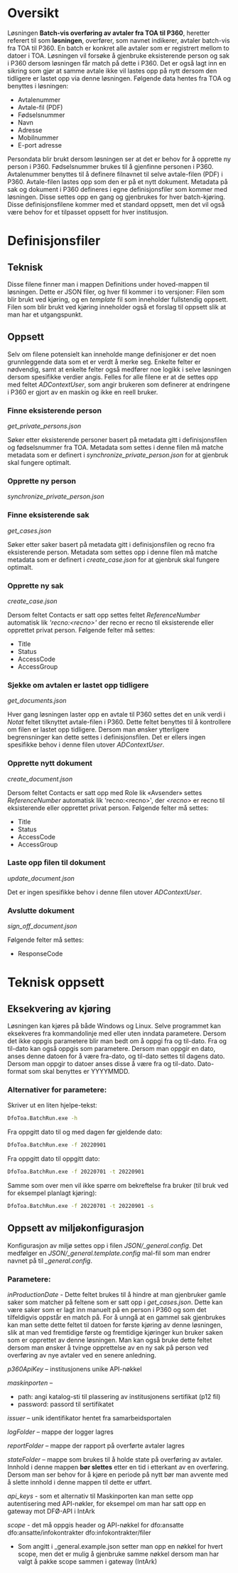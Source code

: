 # Oversikt
Løsningen **Batch-vis overføring av avtaler fra TOA til P360**, heretter referert til som **løsningen**, overfører, som navnet indikerer, avtaler batch-vis fra TOA til P360. En batch er konkret alle avtaler som er registrert mellom to datoer i TOA. Løsningen vil forsøke å gjenbruke eksisterende person og sak i P360 dersom løsningen får match på dette i P360. Det er også lagt inn en sikring som gjør at samme avtale ikke vil lastes opp på nytt dersom den tidligere er lastet opp via denne løsningen.
Følgende data hentes fra TOA og benyttes i løsningen:
-	Avtalenummer
-	Avtale-fil (PDF)
-	Fødselsnummer
-	Navn
-	Adresse
-	Mobilnummer
-	E-port adresse

Persondata blir brukt dersom løsningen ser at det er behov for å opprette ny person i P360. Fødselsnummer brukes til å gjenfinne personen i P360.
Avtalenummer benyttes til å definere filnavnet til selve avtale-filen (PDF) i P360. Avtale-filen lastes opp som den er på et nytt dokument.
Metadata på sak og dokument i P360 defineres i egne definisjonsfiler som kommer med løsningen. Disse settes opp en gang og gjenbrukes for hver batch-kjøring. Disse definisjonsfilene kommer med et standard oppsett, men det vil også være behov for et tilpasset oppsett for hver institusjon.

# Definisjonsfiler
## Teknisk
Disse filene finner man i mappen Definitions under hoved-mappen til løsningen. Dette er JSON filer, og hver fil kommer i to versjoner: Filen som blir brukt ved kjøring, og en _template_ fil som inneholder fullstendig oppsett. Filen som blir brukt ved kjøring inneholder også et forslag til oppsett slik at man har et utgangspunkt.

## Oppsett
Selv om filene potensielt kan inneholde mange definisjoner er det noen grunnleggende data som et er verdt å merke seg. Enkelte felter er nødvendig, samt at enkelte felter også medfører noe logikk i selve løsningen dersom spesifikke verdier angis.
Felles for alle filene er at de settes opp med feltet _ADContextUser_, som angir brukeren som definerer at endringene i P360 er gjort av en maskin og ikke en reell bruker.

### Finne eksisterende person
_get_private_persons.json_

Søker etter eksisterende personer basert på metadata gitt i definisjonsfilen og fødselsnummer fra TOA. Metadata som settes i denne filen må matche metadata som er definert i _synchronize_private_person.json_ for at gjenbruk skal fungere optimalt.

### Opprette ny person
_synchronize_private_person.json_

### Finne eksisterende sak
_get_cases.json_

Søker etter saker basert på metadata gitt i definisjonsfilen og recno fra eksisterende person. Metadata som settes opp i denne filen må matche metadata som er definert i _create_case.json_ for at gjenbruk skal fungere optimalt.

### Opprette ny sak
_create_case.json_

Dersom feltet Contacts er satt opp settes feltet _ReferenceNumber_ automatisk lik _'recno:\<recno\>'_ der recno er recno til eksisterende eller opprettet privat person.
Følgende felter må settes:
- Title
- Status
- AccessCode
- AccessGroup

### Sjekke om avtalen er lastet opp tidligere
_get_documents.json_
  
Hver gang løsningen laster opp en avtale til P360 settes det en unik verdi i _Notat_ feltet tilknyttet avtale-filen i P360. Dette feltet benyttes til å kontrollere om filen er lastet opp tidligere. Dersom man ønsker ytterligere begrensninger kan dette settes i definisjonsfilen. Det er ellers ingen spesifikke behov i denne filen utover _ADContextUser_.

### Opprette nytt dokument
_create_document.json_

Dersom feltet Contacts er satt opp med Role lik «Avsender» settes _ReferenceNumber_ automatisk lik 'recno:\<recno\>', der _\<recno\>_ er recno til eksisterende eller opprettet privat person.
Følgende felter må settes:
- Title
- Status
- AccessCode
- AccessGroup

### Laste opp filen til dokument
_update_document.json_

Det er ingen spesifikke behov i denne filen utover _ADContextUser_.

### Avslutte dokument
_sign_off_document.json_

Følgende felter må settes:
- ResponseCode

# Teknisk oppsett
## Eksekvering av kjøring
Løsningen kan kjøres på både Windows og Linux. Selve programmet kan eksekveres fra kommandolinje med eller uten inndata parametere. Dersom det ikke oppgis parametere blir man bedt om å oppgi fra og til-dato. Fra og til-dato kan også oppgis som parametere. Dersom man oppgir en dato, anses denne datoen for å være fra-dato, og til-dato settes til dagens dato. Dersom man oppgir to datoer anses disse å være fra og til-dato. Dato-format som skal benyttes er YYYYMMDD.
### Alternativer for parametere:
Skriver ut en liten hjelpe-tekst:

``` sh
DfoToa.BatchRun.exe -h
```

Fra oppgitt dato til og med dagen før gjeldende dato:
``` sh
DfoToa.BatchRun.exe -f 20220901
```

Fra oppgitt dato til oppgitt dato:
``` sh
DfoToa.BatchRun.exe -f 20220701 -t 20220901
```

Samme som over men vil ikke spørre om bekreftelse fra bruker (til bruk ved for eksempel planlagt kjøring):
``` sh
DfoToa.BatchRun.exe -f 20220701 -t 20220901 -s
```

## Oppsett av miljøkonfigurasjon
Konfigurasjon av miljø settes opp i filen _JSON/\_general.config_. Det medfølger en _JSON/\_general.template.config_ mal-fil som man endrer navnet på til _\_general.config_.

### Parametere:
_inProductionDate_ - Dette feltet brukes til å hindre at man gjenbruker gamle saker som matcher på feltene som er satt opp i _get_cases.json_. Dette kan være saker som er lagt inn manuelt på en person i P360 og som det tilfeldigvis oppstår en match på. For å unngå at en gammel sak gjenbrukes kan man sette dette feltet til datoen for første kjøring av denne løsningen, slik at man ved fremtidige første og fremtidige kjøringer kun bruker saken som er opprettet av denne løsningen. Man kan også bruke dette feltet dersom man ønsker å tvinge opprettelse av en ny sak på person ved overføring av nye avtaler ved en senere anledning.

_p360ApiKey_ – institusjonens unike API-nøkkel

_maskinporten_ –
- path: angi katalog-sti til plassering av institusjonens sertifikat (p12 fil)
- password: passord til sertifikatet

_issuer_ – unik identifikator hentet fra samarbeidsportalen

_logFolder_ – mappe der logger lagres

_reportFolder_ – mappe der rapport på overførte avtaler lagres

_stateFolder_ – mappe som brukes til å holde state på overføring av avtaler. Innhold i denne mappen **bør slettes** etter en tid i etterkant av en overføring. Dersom man ser behov for å kjøre en periode på nytt bør man avvente med å slette innhold i denne mappen til dette er utført.

_api_keys_ - som et alternativ til Maskinporten kan man sette opp autentisering med API-nøkler, for eksempel om man har satt opp en gateway mot DFØ-API i IntArk

_scope_ - det må oppgis header og API-nøkkel for dfo:ansatte dfo:ansatte/infokontrakter dfo:infokontrakter/filer
  - Som angitt i _general.example.json setter man opp en nøkkel for hvert scope, men det er mulig å gjenbruke samme nøkkel dersom man har valgt å pakke scope sammen i gateway (IntArk)
 
